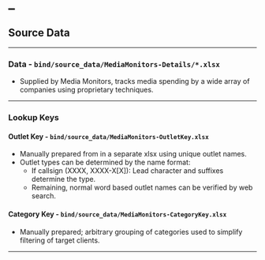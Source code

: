 # _

## Source Data

---

### Data - `bind/source_data/MediaMonitors-Details/*.xlsx`

- Supplied by Media Monitors, tracks media spending by a wide array of companies using proprietary techniques.

---

### Lookup Keys

#### Outlet Key - `bind/source_data/MediaMonitors-OutletKey.xlsx`

- Manually prepared from in a separate xlsx using unique outlet names.
- Outlet types can be determined by the name format:
  - If callsign (XXXX, XXXX-X\[X\]): Lead character and suffixes determine the type.
  - Remaining, normal word based outlet names can be verified by web search.

#### Category Key - `bind/source_data/MediaMonitors-CategoryKey.xlsx`

- Manually prepared; arbitrary grouping of categories used to simplify filtering of target clients.

---
